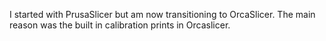I started with PrusaSlicer but am now transitioning to OrcaSlicer. The main reason was the built in calibration prints in Orcaslicer.